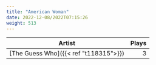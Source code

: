 ```yaml
---
title: "American Woman"
date: 2022-12-08/2022T07:15:26
weight: 513
---
```




 Artist | Plays 
----- | -----:
[The Guess Who]({{< ref "t118315">}}) | 3
